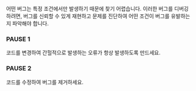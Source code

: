 어떤 버그는 특정 조건에서만 발생하기 때문에 찾기 어렵습니다. 이러한 버그를 디버깅하려면, 버그를 신뢰할 수 있게 재현하고 문제를 진단하여 어떤 조건이 버그를 유발하는지 파악해야 합니다.

### PAUSE 1
코드를 변경하여 간헐적으로 발생하는 오류가 항상 발생하도록 만드세요.

### PAUSE 2
코드를 수정하여 버그를 제거하세요.